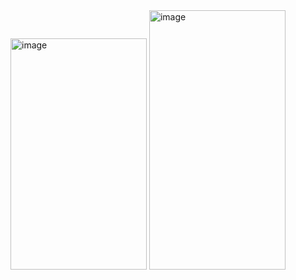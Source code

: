 <img width="218" height="370" alt="image" src="https://github.com/user-attachments/assets/6f2d08ed-3fd3-4fdb-9423-1fc5891a3983" />
<img width="218" height="415" alt="image" src="https://github.com/user-attachments/assets/1dfac699-c720-4da8-a1d8-b65eabbf576f" />
